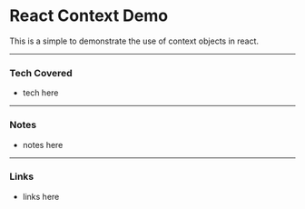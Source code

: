# React Context Demo
This is a simple to demonstrate the use of context objects in react. 
___

### Tech Covered
- tech here
___
### Notes
- notes here
___
### Links
- links here
